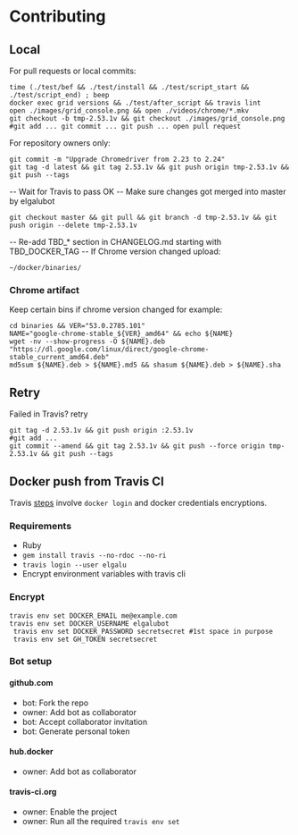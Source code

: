 # Contributing

## Local
For pull requests or local commits:

    time (./test/bef && ./test/install && ./test/script_start && ./test/script_end) ; beep
    docker exec grid versions && ./test/after_script && travis lint
    open ./images/grid_console.png && open ./videos/chrome/*.mkv
    git checkout -b tmp-2.53.1v && git checkout ./images/grid_console.png
    #git add ... git commit ... git push ... open pull request

For repository owners only:

    git commit -m "Upgrade Chromedriver from 2.23 to 2.24"
    git tag -d latest && git tag 2.53.1v && git push origin tmp-2.53.1v && git push --tags

-- Wait for Travis to pass OK
-- Make sure changes got merged into master by elgalubot

    git checkout master && git pull && git branch -d tmp-2.53.1v && git push origin --delete tmp-2.53.1v

-- Re-add TBD_* section in CHANGELOG.md starting with TBD_DOCKER_TAG
-- If Chrome version changed upload:

    ~/docker/binaries/

### Chrome artifact
Keep certain bins if chrome version changed for example:

    cd binaries && VER="53.0.2785.101"
    NAME="google-chrome-stable_${VER}_amd64" && echo ${NAME}
    wget -nv --show-progress -O ${NAME}.deb "https://dl.google.com/linux/direct/google-chrome-stable_current_amd64.deb"
    md5sum ${NAME}.deb > ${NAME}.md5 && shasum ${NAME}.deb > ${NAME}.sha

## Retry
Failed in Travis? retry

    git tag -d 2.53.1v && git push origin :2.53.1v
    #git add ...
    git commit --amend && git tag 2.53.1v && git push --force origin tmp-2.53.1v && git push --tags

## Docker push from Travis CI
Travis [steps](https://docs.travis-ci.com/user/docker/#Pushing-a-Docker-Image-to-a-Registry) involve `docker login` and docker credentials encryptions.

### Requirements

* Ruby
* `gem install travis --no-rdoc --no-ri`
* `travis login --user elgalu`
* Encrypt environment variables with travis cli

### Encrypt
    travis env set DOCKER_EMAIL me@example.com
    travis env set DOCKER_USERNAME elgalubot
     travis env set DOCKER_PASSWORD secretsecret #1st space in purpose
     travis env set GH_TOKEN secretsecret

### Bot setup
#### github.com
- bot: Fork the repo
- owner: Add bot as collaborator
- bot: Accept collaborator invitation
- bot: Generate personal token

#### hub.docker
- owner: Add bot as collaborator

#### travis-ci.org
- owner: Enable the project
- owner: Run all the required `travis env set`
